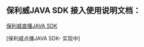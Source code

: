 
## 保利威JAVA SDK 接入使用说明文档：

[保利威直播JAVA SDK](https://polyv.github.io/polyv-java-sdk/live/#/)


[保利威点播JAVA SDK- 实现中] 